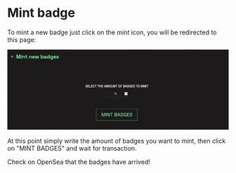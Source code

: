 # Mint badge

To mint a new badge just click on the _mint_ icon, you will be redirected to this page:

![](../../.gitbook/assets/mint.png)

At this point simply write the amount of badges you want to mint, then click on "MINT BADGES" and wait for transaction.

Check on OpenSea that the badges have arrived!

